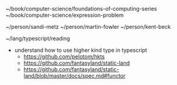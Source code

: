 ~/book/computer-science/foundations-of-computing-series
~/book/computer-science/expression-problem

~/person/sandi-metz
~/person/martin-fowler
~/person/kent-beck

~/lang/typescript/reading

- understand how to use higher kind type in typescript
  - https://github.com/pelotom/hkts
  - https://github.com/fantasyland/static-land
  - https://github.com/fantasyland/static-land/blob/master/docs/spec.md#functor
